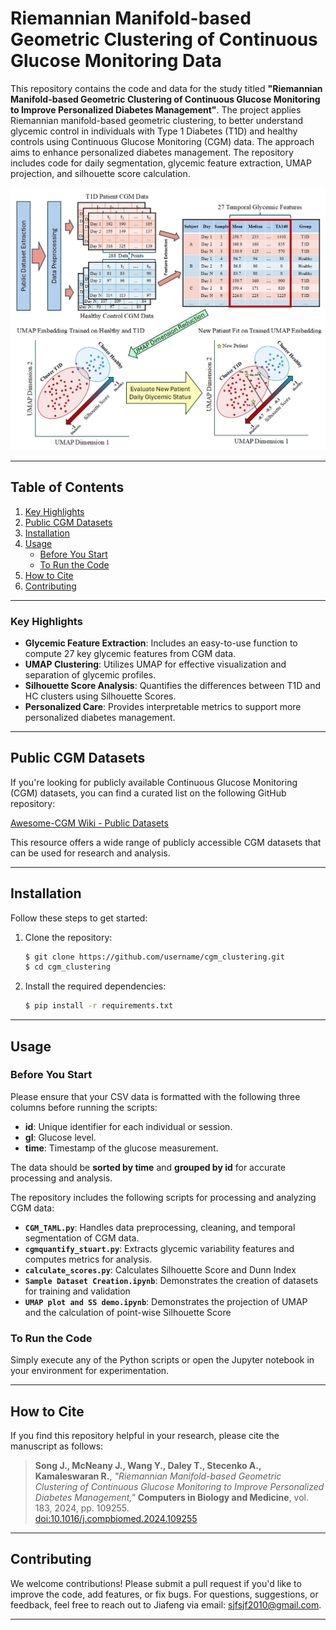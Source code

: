 # **Riemannian Manifold-based Geometric Clustering of Continuous Glucose Monitoring Data**

This repository contains the code and data for the study titled **"Riemannian Manifold-based Geometric Clustering of Continuous Glucose Monitoring to Improve Personalized Diabetes Management"**. The project applies Riemannian manifold-based geometric clustering, to better understand glycemic control in individuals with Type 1 Diabetes (T1D) and healthy controls using Continuous Glucose Monitoring (CGM) data. The approach aims to enhance personalized diabetes management. The repository includes code for daily segmentation, glycemic feature extraction, UMAP projection, and silhouette score calculation. 

![Graphical Abstract](imgs/Graphical_Abstract.jpg)

---

## **Table of Contents**
1. [Key Highlights](#key-highlights)
2. [Public CGM Datasets](#public-cgm-datasets)
3. [Installation](#installation)
4. [Usage](#usage)
    - [Before You Start](#before-you-start)
    - [To Run the Code](#to-run-the-code)
5. [How to Cite](#how-to-cite)
6. [Contributing](#contributing)

---

### **Key Highlights**
- **Glycemic Feature Extraction**: Includes an easy-to-use function to compute 27 key glycemic features from CGM data.
- **UMAP Clustering**: Utilizes UMAP for effective visualization and separation of glycemic profiles.
- **Silhouette Score Analysis**: Quantifies the differences between T1D and HC clusters using Silhouette Scores.
- **Personalized Care**: Provides interpretable metrics to support more personalized diabetes management.

---

## **Public CGM Datasets**

If you're looking for publicly available Continuous Glucose Monitoring (CGM) datasets, you can find a curated list on the following GitHub repository:

[Awesome-CGM Wiki - Public Datasets](https://github.com/IrinaStatsLab/Awesome-CGM/wiki)

This resource offers a wide range of publicly accessible CGM datasets that can be used for research and analysis.

---

## **Installation**

Follow these steps to get started:

1. Clone the repository:
    ```bash
    $ git clone https://github.com/username/cgm_clustering.git
    $ cd cgm_clustering
    ```

2. Install the required dependencies:
    ```bash
    $ pip install -r requirements.txt
    ```

---

## **Usage**
### **Before You Start**

Please ensure that your CSV data is formatted with the following three columns before running the scripts:

- **id**: Unique identifier for each individual or session.
- **gl**: Glucose level.
- **time**: Timestamp of the glucose measurement.

The data should be **sorted by time** and **grouped by id** for accurate processing and analysis.

The repository includes the following scripts for processing and analyzing CGM data:

- **`CGM_TAML.py`**: Handles data preprocessing, cleaning, and temporal segmentation of CGM data.
- **`cgmquantify_stuart.py`**: Extracts glycemic variability features and computes metrics for analysis.
- **`calculate_scores.py`**: Calculates Silhouette Score and Dunn Index
- **`Sample Dataset Creation.ipynb`**: Demonstrates the creation of datasets for training and validation
- **`UMAP plot and SS demo.ipynb`**: Demonstrates the projection of UMAP and the calculation of point-wise Silhouette Score


### **To Run the Code**
Simply execute any of the Python scripts or open the Jupyter notebook in your environment for experimentation.

---

## **How to Cite**

If you find this repository helpful in your research, please cite the manuscript as follows:

> **Song J., McNeany J., Wang Y., Daley T., Stecenko A., Kamaleswaran R.**, *"Riemannian Manifold-based Geometric Clustering of Continuous Glucose Monitoring to Improve Personalized Diabetes Management,"* **Computers in Biology and Medicine**, vol. 183, 2024, pp. 109255.  
> [doi:10.1016/j.compbiomed.2024.109255](https://doi.org/10.1016/j.compbiomed.2024.109255)

---

## **Contributing**

We welcome contributions! Please submit a pull request if you'd like to improve the code, add features, or fix bugs. For questions, suggestions, or feedback, feel free to reach out to Jiafeng via email: [sjfsjf2010@gmail.com](mailto:sjfsjf2010@gmail.com).

---



